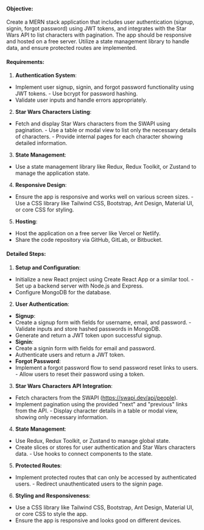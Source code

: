 #### Objective: 
Create a MERN stack application that includes user authentication (signup, signin, forgot password) using JWT tokens, and integrates with the Star Wars API to list characters with pagination. The app should be responsive and hosted on a free server. Utilize a state management library to handle data, and ensure protected routes are implemented. 

#### Requirements: 

1. **Authentication System**: 
- Implement user signup, signin, and forgot password functionality using JWT tokens. - Use bcrypt for password hashing. 
- Validate user inputs and handle errors appropriately. 

2. **Star Wars Characters Listing**: 
- Fetch and display Star Wars characters from the SWAPI using pagination. - Use a table or modal view to list only the necessary details of characters. - Provide internal pages for each character showing detailed information. 

3. **State Management**: 
- Use a state management library like Redux, Redux Toolkit, or Zustand to manage the application state. 

4. **Responsive Design**: 
- Ensure the app is responsive and works well on various screen sizes. - Use a CSS library like Tailwind CSS, Bootstrap, Ant Design, Material UI, or core CSS for styling. 

5. **Hosting**: 
- Host the application on a free server like Vercel or Netlify. 
- Share the code repository via GitHub, GitLab, or Bitbucket. 

#### Detailed Steps: 
1. **Setup and Configuration**: 
- Initialize a new React project using Create React App or a similar tool. - Set up a backend server with Node.js and Express. 
- Configure MongoDB for the database. 

2. **User Authentication**: 

- **Signup**: 
- Create a signup form with fields for username, email, and password. - Validate inputs and store hashed passwords in MongoDB. 
- Generate and return a JWT token upon successful signup. 
- **Signin**: 
- Create a signin form with fields for email and password.
- Authenticate users and return a JWT token. 
- **Forgot Password**: 
- Implement a forgot password flow to send password reset links to users. - Allow users to reset their password using a token. 

3. **Star Wars Characters API Integration**: 
- Fetch characters from the SWAPI (https://swapi.dev/api/people). 
- Implement pagination using the provided "next" and "previous" links from the API. - Display character details in a table or modal view, showing only necessary information. 

4. **State Management**: 
- Use Redux, Redux Toolkit, or Zustand to manage global state. 
- Create slices or stores for user authentication and Star Wars characters data. - Use hooks to connect components to the state. 

5. **Protected Routes**: 
- Implement protected routes that can only be accessed by authenticated users. - Redirect unauthenticated users to the signin page. 

6. **Styling and Responsiveness**: 
- Use a CSS library like Tailwind CSS, Bootstrap, Ant Design, Material UI, or core CSS to style the app. 
- Ensure the app is responsive and looks good on different devices. 

